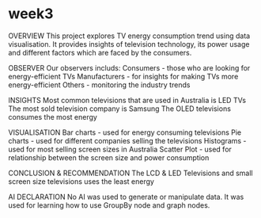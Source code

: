 # week3

OVERVIEW
This project explores TV energy consumption trend using data visualisation. It provides insights of television technology, its power usage and different factors which are faced by the consumers.

OBSERVER
Our observers includs:
Consumers - those who are looking for energy-efficient TVs
Manufacturers - for insights for making TVs more energy-efficient
Others - monitoring the industry trends

INSIGHTS
Most common televisions that are used in Australia is LED TVs
The most sold television company is Samsung
The OLED televisions consumes the most energy

VISUALISATION 
Bar charts - used for energy consuming televisions
Pie charts - used for different companies selling the televisions 
Histograms - used for most selling screen sizes in Australia
Scatter Plot - used for relationship between the screen size and power consumption

CONCLUSION & RECOMMENDATION
The LCD & LED Televisions and small screen size televisions uses the least energy

AI DECLARATION
No AI was used to generate or manipulate data. It was used for learning how to use GroupBy node and graph nodes.

